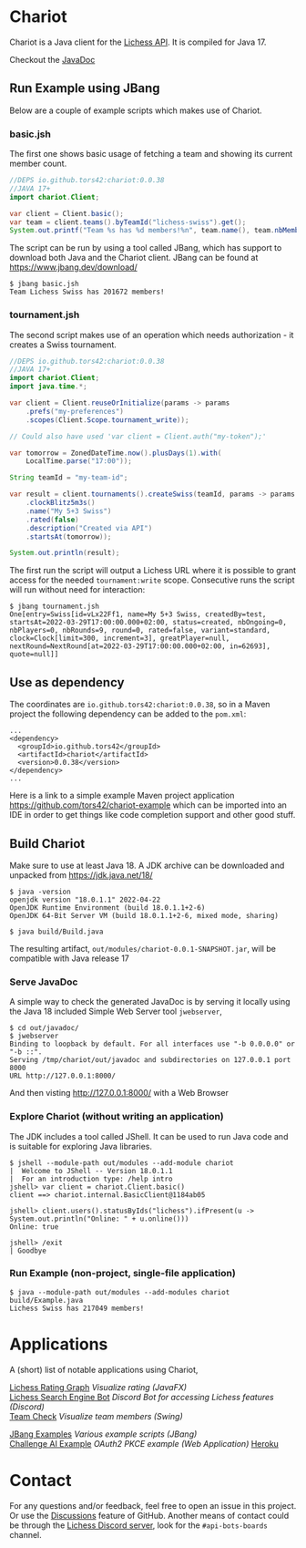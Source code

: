 # Chariot

Chariot is a Java client for the [Lichess API](https://lichess.org/api). It is compiled for Java 17.

Checkout the [JavaDoc](https://tors42.github.io/chariot/chariot/chariot/Client.html)

## Run Example using JBang

Below are a couple of example scripts which makes use of Chariot.

### basic.jsh

The first one shows basic usage of fetching a team and showing its current member count.

```java
//DEPS io.github.tors42:chariot:0.0.38
//JAVA 17+
import chariot.Client;

var client = Client.basic();
var team = client.teams().byTeamId("lichess-swiss").get();
System.out.printf("Team %s has %d members!%n", team.name(), team.nbMembers());
```

The script can be run by using a tool called JBang, which has support to download both Java and the Chariot client.
JBang can be found at https://www.jbang.dev/download/

    $ jbang basic.jsh
    Team Lichess Swiss has 201672 members!

### tournament.jsh

The second script makes use of an operation which needs authorization - it creates a Swiss tournament.

```java
//DEPS io.github.tors42:chariot:0.0.38
//JAVA 17+
import chariot.Client;
import java.time.*;

var client = Client.reuseOrInitialize(params -> params
    .prefs("my-preferences")
    .scopes(Client.Scope.tournament_write));

// Could also have used 'var client = Client.auth("my-token");'

var tomorrow = ZonedDateTime.now().plusDays(1).with(
    LocalTime.parse("17:00"));

String teamId = "my-team-id";

var result = client.tournaments().createSwiss(teamId, params -> params
    .clockBlitz5m3s()
    .name("My 5+3 Swiss")
    .rated(false)
    .description("Created via API")
    .startsAt(tomorrow));

System.out.println(result);
```

The first run the script will output a Lichess URL where it is possible to grant access for the needed `tournament:write` scope.
Consecutive runs the script will run without need for interaction:

    $ jbang tournament.jsh
    One[entry=Swiss[id=vLx22Ff1, name=My 5+3 Swiss, createdBy=test, startsAt=2022-03-29T17:00:00.000+02:00, status=created, nbOngoing=0, nbPlayers=0, nbRounds=9, round=0, rated=false, variant=standard, clock=Clock[limit=300, increment=3], greatPlayer=null, nextRound=NextRound[at=2022-03-29T17:00:00.000+02:00, in=62693], quote=null]]

## Use as dependency

The coordinates are `io.github.tors42:chariot:0.0.38`, so in a Maven project the following dependency can be added to the `pom.xml`:

    ...
    <dependency>
      <groupId>io.github.tors42</groupId>
      <artifactId>chariot</artifactId>
      <version>0.0.38</version>
    </dependency>
    ...

Here is a link to a simple example Maven project application https://github.com/tors42/chariot-example which can be imported into an IDE in order to get things like code completion support and other good stuff.

## Build Chariot

Make sure to use at least Java 18. A JDK archive can be downloaded and unpacked from https://jdk.java.net/18/

    $ java -version
    openjdk version "18.0.1.1" 2022-04-22
    OpenJDK Runtime Environment (build 18.0.1.1+2-6)
    OpenJDK 64-Bit Server VM (build 18.0.1.1+2-6, mixed mode, sharing)

    $ java build/Build.java

The resulting artifact, `out/modules/chariot-0.0.1-SNAPSHOT.jar`, will be compatible with Java release 17

### Serve JavaDoc

A simple way to check the generated JavaDoc is by serving it locally using the Java 18 included Simple Web Server tool `jwebserver`,

    $ cd out/javadoc/
    $ jwebserver
    Binding to loopback by default. For all interfaces use "-b 0.0.0.0" or "-b ::".
    Serving /tmp/chariot/out/javadoc and subdirectories on 127.0.0.1 port 8000
    URL http://127.0.0.1:8000/

And then visting http://127.0.0.1:8000/ with a Web Browser

### Explore Chariot (without writing an application)

The JDK includes a tool called JShell. It can be used to run Java code and is suitable for exploring Java libraries.

    $ jshell --module-path out/modules --add-module chariot
    |  Welcome to JShell -- Version 18.0.1.1
    |  For an introduction type: /help intro
    jshell> var client = chariot.Client.basic()
    client ==> chariot.internal.BasicClient@1184ab05
    
    jshell> client.users().statusByIds("lichess").ifPresent(u -> System.out.println("Online: " + u.online()))
    Online: true
    
    jshell> /exit
    | Goodbye


### Run Example (non-project, single-file application)

    $ java --module-path out/modules --add-modules chariot build/Example.java
    Lichess Swiss has 217049 members!

# Applications

A (short) list of notable applications using Chariot,

[Lichess Rating Graph](https://github.com/TBestLittleHelper/SimpleGraphApplication) _Visualize rating (JavaFX)_  
[Lichess Search Engine Bot](https://github.com/jalpp/LichessSearchEngineBot) _Discord Bot for accessing Lichess features (Discord)_  
[Team Check](https://github.com/tors42/teamcheck) _Visualize team members (Swing)_  

[JBang Examples](https://github.com/tors42/jbang-chariot) _Various example scripts (JBang)_  
[Challenge AI Example](https://github.com/tors42/challengeaiexample) _OAuth2 PKCE example (Web Application)_ [Heroku](https://challengeaiexample.herokuapp.com)  

# Contact

For any questions and/or feedback, feel free to open an issue in this project. Or use the [Discussions](https://github.com/tors42/chariot/discussions) feature of GitHub. Another means of contact could be through the [Lichess Discord server](https://discord.gg/lichess), look for the `#api-bots-boards` channel.

